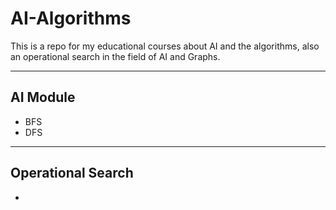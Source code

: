 # AI-Algorithms
This is a repo for my educational courses about AI and the algorithms, also an operational search in the field of AI and Graphs. 
***



## AI Module
- BFS
- DFS

---

## Operational Search
- 
